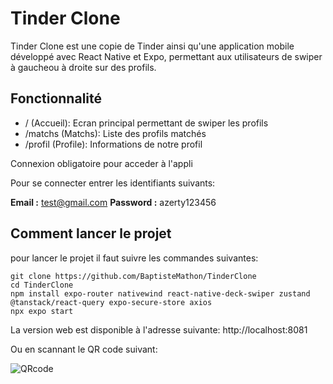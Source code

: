 # Tinder Clone

Tinder Clone est une copie de Tinder ainsi qu'une application mobile développé avec React Native et Expo, permettant aux utilisateurs de swiper à gaucheou à droite sur des profils. 


## Fonctionnalité
- / (Accueil): Ecran principal permettant de swiper les profils
- /matchs (Matchs): Liste des profils matchés
- /profil (Profile): Informations de notre profil

Connexion obligatoire pour acceder à l'appli

Pour se connecter entrer les identifiants suivants:

**Email :** test@gmail.com
**Password :** azerty123456

## Comment lancer le projet

pour lancer le projet il faut suivre les commandes suivantes:

```
git clone https://github.com/BaptisteMathon/TinderClone
cd TinderClone
npm install expo-router nativewind react-native-deck-swiper zustand @tanstack/react-query expo-secure-store axios
npx expo start
```

La version web est disponible à l'adresse suivante: http://localhost:8081

Ou en scannant le QR code suivant:

![QRcode](https://github.com/user-attachments/assets/3193ffe1-4e0e-43e3-b47a-3288a1934840)
